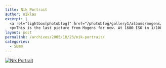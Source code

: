 ```yaml
---
title: Nik Portrait
author: niklas
excerpt: |
  <a rel="lightbox[photoblog]" href="/photoblog/gallery1/albums/mogens/MG_1657.jpg"><img src="/photoblog/gallery1/albums/mogens/MG_1657.thumb.jpg" alt="Nik Portrait" title="Nik Portrait"/></a>
  <p>This is the last picture from Mogens for now. At 1600 ISO in 1/100 second f/2.0, I did a little pose at Sands, one of our favorite bar/restaurants. Not the most charming picture, but I like it a lot anyways</p>
layout: post
permalink: /archives/2005/10/23/nik-portrait/
categories:
  - 58mm
---
```

<a rel="lightbox[photoblog]" href="/photoblog/gallery1/mogens/MG_1657.jpg" class="broken_link"><img src="/photoblog/gallery1/albums/mogens/MG_1657.sized.jpg" alt="Nik Portrait" title="Nik Portrait" /></a>